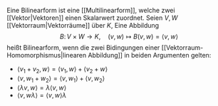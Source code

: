 Eine Bilinearform ist eine [[Multilinearform]], welche zwei [[Vektor|Vektoren]] einen Skalarwert zuordnet. Seien $V, W$ [[Vektorraum|Vektorräume]] über $K$,
Eine Abbildung
$$B\colon V\times W\to K,\quad (v,w)\mapsto B(v,w)=\langle v,w\rangle$$
heißt Bilinearform, wenn die zwei Bidingungen einer [[Vektorraum-Homomorphismus|linearen Abbildung]] in beiden Argumenten gelten:
* $\langle v_1 + v_2, w \rangle = \langle v_1, w\rangle + \langle v_2 + w\rangle$
* $\langle v,w_1+w_2\rangle=\langle v,w_1\rangle+\langle v,w_2\rangle$
* $\langle \lambda v,w\rangle=\lambda\langle v,w\rangle$
* $\langle v,w\lambda\rangle=\langle v,w \rangle \lambda$
